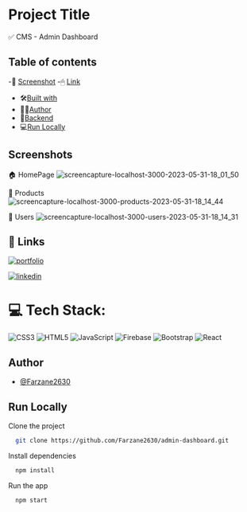 
# Project Title

✅ CMS - Admin Dashboard

## Table of contents
  -📸 [Screenshot](#screenshot)
  -🖱 [Link](#links)
  - 🛠[Built with](#built-with)
  - 👩‍💻[Author](#author)
  - 🛅[Backend](#API)
  - 💻[Run Locally](#Run_Locally)


## Screenshots
🏠 HomePage
![screencapture-localhost-3000-2023-05-31-18_01_50](https://github.com/Farzane2630/admin-dashboard/assets/110881082/031c9de9-fd2e-4953-8d51-230ad6751f22)

🛒 Products
![screencapture-localhost-3000-products-2023-05-31-18_14_44](https://github.com/Farzane2630/admin-dashboard/assets/110881082/5a625518-922a-4544-af8a-ae2fe732f39a)

👥 Users
![screencapture-localhost-3000-users-2023-05-31-18_14_31](https://github.com/Farzane2630/admin-dashboard/assets/110881082/adc3cb9e-9976-4376-b601-745c04fab58a)

## 🔗 Links
[![portfolio](https://img.shields.io/badge/github-000?style=for-the-badge&logo=github&logoColor=white)](https://github.com/Farzane2630)

[![linkedin](https://img.shields.io/badge/linkedin-0A66C2?style=for-the-badge&logo=linkedin&logoColor=white)](https://www.linkedin.com/in/farzane-kazemi/)



# 💻 Tech Stack:
![CSS3](https://img.shields.io/badge/css3-%231572B6.svg?style=plastic&logo=css3&logoColor=white) ![HTML5](https://img.shields.io/badge/html5-%23E34F26.svg?style=plastic&logo=html5&logoColor=white) ![JavaScript](https://img.shields.io/badge/javascript-%23323330.svg?style=plastic&logo=javascript&logoColor=%23F7DF1E) ![Firebase](https://img.shields.io/badge/firebase-%23039BE5.svg?style=plastic&logo=firebase) ![Bootstrap](https://img.shields.io/badge/bootstrap-%23563D7C.svg?style=plastic&logo=bootstrap&logoColor=white) ![React](https://img.shields.io/badge/react-%2320232a.svg?style=plastic&logo=react&logoColor=%2361DAFB)
## Author

- [@Farzane2630](https://github.com/Farzane2630)


## Run Locally

Clone the project

```bash
  git clone https://github.com/Farzane2630/admin-dashboard.git
```

Install dependencies

```bash
  npm install
```

Run the app

```bash
  npm start
```

